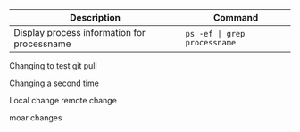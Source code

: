 
| Description  | Command |
| ------------- | ------------- |
|Display process information for processname| `ps -ef \| grep processname` |

Changing to test git pull

Changing a second time

Local change
remote change

moar changes

